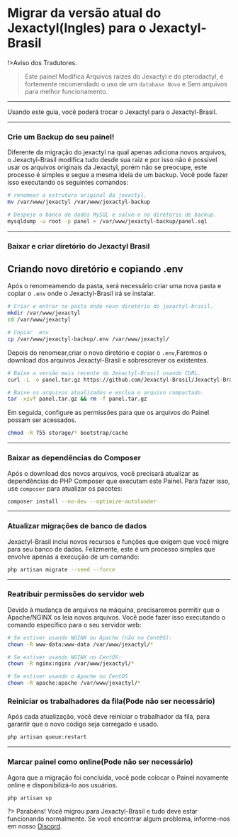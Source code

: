 # Migrar da versão atual do Jexactyl(Ingles) para o Jexactyl-Brasil

!>Aviso dos Tradutores.

>Este painel Modifica Arquivos raizes do Jexactyl e do pterodactyl, é fortemente recomendado o uso de um `database Novo` e Sem arquivos para melhor funcionamento.

***

Usando este guia, você poderá trocar o Jexactyl para o Jexactyl-Brasil.

***

### Crie um Backup do seu painel!

Diferente da migração do jexactyl na qual apenas adiciona novos arquivos, o Jexactyl-Brasil modifica tudo desde sua raiz e por isso não é possivel usar os arquivos originais da Jexactyl, porém não se preocupe, este processo é simples e segue a mesma ideia de um backup.
Você pode fazer isso executando os seguintes comandos:

```bash
# renomear a estrutura original da jexactyl.
mv /var/www/jexactyl /var/www/jexactyl-backup

# Despeje o banco de dados MySQL e salve-o no diretório de backup.
mysqldump -u root -p panel > /var/www/jexactyl-backup/panel.sql
```

***

### Baixar e criar diretório do Jexactyl Brasil

## Criando novo diretório e copiando .env

Após o renomeamendo da pasta, será necessário criar uma nova pasta e copiar o `.env` onde o Jexactyl-Brasil irá se instalar.

```bash
# Criar e entrar na pasta onde novo diretório do jexactyl-brasil.
mkdir /var/www/jexactyl
cd /var/www/jexactyl

# Copiar .env 
cp /var/www/jexactyl-backup/.env /var/www/jexactyl/
```
Depois do renomear,criar o novo diretório e copiar o `.env`,Faremos o download dos arquivos Jexactyl-Brasil e sobrescrever os existentes.

```bash
# Baixe a versão mais recente do Jexactyl-Brasil usando CURL.
curl -L -o panel.tar.gz https://github.com/Jexactyl-Brasil/Jexactyl-Brasil/releases/latest/download/panel.tar.gz

# Baixe os arquivos atualizados e exclua o arquivo compactado.
tar -xzvf panel.tar.gz && rm -f panel.tar.gz
```

Em seguida, configure as permissões para que os arquivos do Painel possam ser acessados.

```bash
chmod -R 755 storage/* bootstrap/cache
```

***

### Baixar as dependências do Composer

Após o download dos novos arquivos, você precisará atualizar as dependências do PHP Composer
que executam este Painel. Para fazer isso, use `composer` para atualizar os pacotes:

```bash
composer install --no-dev --optimize-autoloader
```

***

### Atualizar migrações de banco de dados

Jexactyl-Brasil inclui novos recursos e funções que exigem que você migre para seu banco de dados.
Felizmente, este é um processo simples que envolve apenas a execução de um comando:

```bash
php artisan migrate --seed --force
```

***

### Reatribuir permissões do servidor web

Devido à mudança de arquivos na máquina, precisaremos permitir que o Apache/NGINX os leia
novos arquivos. Você pode fazer isso executando o comando específico para o seu servidor web:

```bash
# Se estiver usando NGINX ou Apache (não no CentOS):
chown -R www-data:www-data /var/www/jexactyl/*

# Se estiver usando NGINX no CentOS:
chown -R nginx:nginx /var/www/jexactyl/*

# Se estiver usando o Apache no CentOS
chown -R apache:apache /var/www/jexactyl/*
```

### Reiniciar os trabalhadores da fila(Pode não ser necessário)

Após cada atualização, você deve reiniciar o trabalhador da fila, para garantir que o novo código seja carregado e usado.

```bash
php artisan queue:restart
```

***

### Marcar painel como online(Pode não ser necessário)

Agora que a migração foi concluída, você pode colocar o Painel novamente online e disponibilizá-lo aos usuários.

```bash
php artisan up
```

?>
Parabéns! Você migrou para Jexactyl-Brasil e tudo deve estar funcionando normalmente.
Se você encontrar algum problema, informe-nos em nosso [Discord](discord.gg/8r7n7mU33R).

